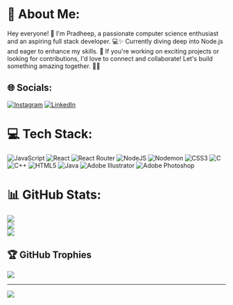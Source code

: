 # 💫 About Me:
Hey everyone! 🌟 I'm Pradheep, a passionate computer science enthusiast and an aspiring full stack developer. 💻✨ Currently diving deep into Node.js and eager to enhance my skills. 🚀 If you're working on exciting projects or looking for contributions, I'd love to connect and collaborate! Let's build something amazing together. 🤝🔥


## 🌐 Socials:
[![Instagram](https://img.shields.io/badge/Instagram-%23E4405F.svg?logo=Instagram&logoColor=white)](https://instagram.com/prxdheep_rajxx) [![LinkedIn](https://img.shields.io/badge/LinkedIn-%230077B5.svg?logo=linkedin&logoColor=white)](https://linkedin.com/in/pradheepraj) 

# 💻 Tech Stack:
![JavaScript](https://img.shields.io/badge/javascript-%23323330.svg?style=for-the-badge&logo=javascript&logoColor=%23F7DF1E) ![React](https://img.shields.io/badge/react-%2320232a.svg?style=for-the-badge&logo=react&logoColor=%2361DAFB) ![React Router](https://img.shields.io/badge/React_Router-CA4245?style=for-the-badge&logo=react-router&logoColor=white) ![NodeJS](https://img.shields.io/badge/node.js-6DA55F?style=for-the-badge&logo=node.js&logoColor=white) ![Nodemon](https://img.shields.io/badge/NODEMON-%23323330.svg?style=for-the-badge&logo=nodemon&logoColor=%BBDEAD) ![CSS3](https://img.shields.io/badge/css3-%231572B6.svg?style=for-the-badge&logo=css3&logoColor=white) ![C](https://img.shields.io/badge/c-%2300599C.svg?style=for-the-badge&logo=c&logoColor=white) ![C++](https://img.shields.io/badge/c++-%2300599C.svg?style=for-the-badge&logo=c%2B%2B&logoColor=white) ![HTML5](https://img.shields.io/badge/html5-%23E34F26.svg?style=for-the-badge&logo=html5&logoColor=white) ![Java](https://img.shields.io/badge/java-%23ED8B00.svg?style=for-the-badge&logo=openjdk&logoColor=white) ![Adobe Illustrator](https://img.shields.io/badge/adobe%20illustrator-%23FF9A00.svg?style=for-the-badge&logo=adobe%20illustrator&logoColor=white) ![Adobe Photoshop](https://img.shields.io/badge/adobe%20photoshop-%2331A8FF.svg?style=for-the-badge&logo=adobe%20photoshop&logoColor=white)
# 📊 GitHub Stats:
![](https://github-readme-stats.vercel.app/api?username=Pradheepraj2k4&theme=dark&hide_border=false&include_all_commits=true&count_private=false)<br/>
![](https://github-readme-streak-stats.herokuapp.com/?user=Pradheepraj2k4&theme=dark&hide_border=false)<br/>
![](https://github-readme-stats.vercel.app/api/top-langs/?username=Pradheepraj2k4&theme=dark&hide_border=false&include_all_commits=true&count_private=false&layout=compact)

## 🏆 GitHub Trophies
![](https://github-profile-trophy.vercel.app/?username=Pradheepraj2k4&theme=radical&no-frame=false&no-bg=false&margin-w=4)

---
[![](https://visitcount.itsvg.in/api?id=Pradheepraj2k4&icon=7&color=10)](https://visitcount.itsvg.in)

<!-- Proudly created with GPRM ( https://gprm.itsvg.in ) -->
